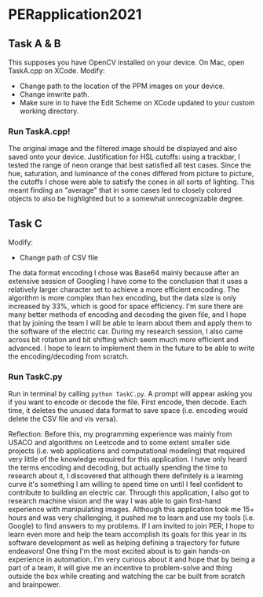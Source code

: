 # PERapplication2021

## Task A & B
This supposes you have OpenCV installed on your device.
On Mac, open TaskA.cpp on XCode. 
Modify:
- Change path to the location of the PPM images on your device.
- Change imwrite path.
- Make sure in to have the Edit Scheme on XCode updated to your custom working directory.

### Run TaskA.cpp!
The original image and the filtered image should be displayed and also saved onto your device.
Justification for HSL cutoffs: using a trackbar, I tested the range of neon orange that best satisfied all test cases. Since the hue, saturation, and luminance of the cones differed from picture to picture, the cutoffs I chose were able to satisfy the cones in all sorts of lighting. This meant finding an "average" that in some cases led to closely colored objects to also be highlighted but to a somewhat unrecognizable degree.

## Task C
Modify:
- Change path of CSV file

The data format encoding I chose was Base64 mainly because after an extensive session of Googling I have come to the conclusion that it uses a relatively larger character set to achieve a more efficient encoding. The algorithm is more complex than hex encoding, but the data size is only increased by 33%, which is good for space efficiency. I'm sure there are many better methods of encoding and decoding the given file, and I hope that by joining the team I will be able to learn about them and apply them to the software of the electric car. During my research session, I also came across bit rotation and bit shifting which seem much more efficient and advanced. I hope to learn to implement them in the future to be able to write the encoding/decoding from scratch.

### Run TaskC.py
Run in terminal by calling ` python TaskC.py `.
A prompt will appear asking you if you want to encode or decode the file. First encode, then decode. Each time, it deletes the unused data format to save space (i.e. encoding would delete the CSV file and vis versa).

Reflection:
Before this, my programming experience was mainly from USACO and algorithms on Leetcode and to some extent smaller side projects (i.e. web applications and computational modeling) that required very little of the knowledge required for this application. I have only heard the terms encoding and decoding, but actually spending the time to research about it, I discovered that although there definitely is a learning curve it's something I am willing to spend time on until I feel confident to contribute to building an electric car. Through this application, I also got to research machine vision and the way I was able to gain first-hand experience with manipulating images. Although this application took me 15+ hours and was very challenging, it pushed me to learn and use my tools (i.e. Google) to find answers to my problems. If I am invited to join PER, I hope to learn even more and help the team accomplish its goals for this year in its software development as well as helping defining a trajectory for future endeavors! One thing I'm the most excited about is to gain hands-on experience in automation. I'm very curious about it and hope that by being a part of a team, it will give me an incentive to problem-solve and thing outside the box while creating and watching the car be built from scratch and brainpower.
